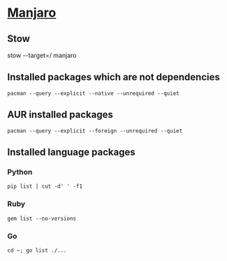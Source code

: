 # [Manjaro](https://manjaro.org/)

## Stow
stow --target=/ manjaro

## Installed packages which are not dependencies
`pacman --query --explicit --native --unrequired --quiet`

## AUR installed packages
`pacman --query --explicit --foreign --unrequired --quiet`

## Installed language packages

### Python
`pip list | cut -d' ' -f1`

### Ruby
`gem list --no-versions`

### Go
`cd ~; go list ./...`
